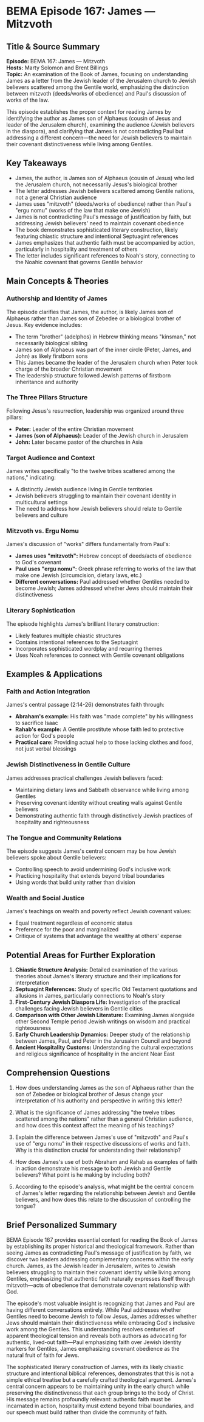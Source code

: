 # BEMA Episode 167: James — Mitzvoth

## Title & Source Summary

**Episode:** BEMA 167: James — Mitzvoth  
**Hosts:** Marty Solomon and Brent Billings  
**Topic:** An examination of the Book of James, focusing on understanding James as a letter from the Jewish leader of the Jerusalem church to Jewish believers scattered among the Gentile world, emphasizing the distinction between mitzvoth (deeds/works of obedience) and Paul's discussion of works of the law.

This episode establishes the proper context for reading James by identifying the author as James son of Alphaeus (cousin of Jesus and leader of the Jerusalem church), examining the audience (Jewish believers in the diaspora), and clarifying that James is not contradicting Paul but addressing a different concern—the need for Jewish believers to maintain their covenant distinctiveness while living among Gentiles.

## Key Takeaways

- James, the author, is James son of Alphaeus (cousin of Jesus) who led the Jerusalem church, not necessarily Jesus's biological brother
- The letter addresses Jewish believers scattered among Gentile nations, not a general Christian audience
- James uses "mitzvoth" (deeds/works of obedience) rather than Paul's "ergu nomu" (works of the law that make one Jewish)
- James is not contradicting Paul's message of justification by faith, but addressing Jewish believers' need to maintain covenant obedience
- The book demonstrates sophisticated literary construction, likely featuring chiastic structure and intentional Septuagint references
- James emphasizes that authentic faith must be accompanied by action, particularly in hospitality and treatment of others
- The letter includes significant references to Noah's story, connecting to the Noahic covenant that governs Gentile behavior

## Main Concepts & Theories

### Authorship and Identity of James

The episode clarifies that James, the author, is likely James son of Alphaeus rather than James son of Zebedee or a biological brother of Jesus. Key evidence includes:

- The term "brother" (adelphos) in Hebrew thinking means "kinsman," not necessarily biological sibling
- James son of Alphaeus was part of the inner circle (Peter, James, and John) as likely firstborn sons
- This James became the leader of the Jerusalem church when Peter took charge of the broader Christian movement
- The leadership structure followed Jewish patterns of firstborn inheritance and authority

### The Three Pillars Structure

Following Jesus's resurrection, leadership was organized around three pillars:

- **Peter:** Leader of the entire Christian movement
- **James (son of Alphaeus):** Leader of the Jewish church in Jerusalem
- **John:** Later became pastor of the churches in Asia

### Target Audience and Context

James writes specifically "to the twelve tribes scattered among the nations," indicating:

- A distinctly Jewish audience living in Gentile territories
- Jewish believers struggling to maintain their covenant identity in multicultural settings
- The need to address how Jewish believers should relate to Gentile believers and culture

### Mitzvoth vs. Ergu Nomu

James's discussion of "works" differs fundamentally from Paul's:

- **James uses "mitzvoth":** Hebrew concept of deeds/acts of obedience to God's covenant
- **Paul uses "ergu nomu":** Greek phrase referring to works of the law that make one Jewish (circumcision, dietary laws, etc.)
- **Different conversations:** Paul addressed whether Gentiles needed to become Jewish; James addressed whether Jews should maintain their distinctiveness

### Literary Sophistication

The episode highlights James's brilliant literary construction:

- Likely features multiple chiastic structures
- Contains intentional references to the Septuagint
- Incorporates sophisticated wordplay and recurring themes
- Uses Noah references to connect with Gentile covenant obligations

## Examples & Applications

### Faith and Action Integration

James's central passage (2:14-26) demonstrates faith through:

- **Abraham's example:** His faith was "made complete" by his willingness to sacrifice Isaac
- **Rahab's example:** A Gentile prostitute whose faith led to protective action for God's people
- **Practical care:** Providing actual help to those lacking clothes and food, not just verbal blessings

### Jewish Distinctiveness in Gentile Culture

James addresses practical challenges Jewish believers faced:

- Maintaining dietary laws and Sabbath observance while living among Gentiles
- Preserving covenant identity without creating walls against Gentile believers
- Demonstrating authentic faith through distinctively Jewish practices of hospitality and righteousness

### The Tongue and Community Relations

The episode suggests James's central concern may be how Jewish believers spoke about Gentile believers:

- Controlling speech to avoid undermining God's inclusive work
- Practicing hospitality that extends beyond tribal boundaries
- Using words that build unity rather than division

### Wealth and Social Justice

James's teachings on wealth and poverty reflect Jewish covenant values:

- Equal treatment regardless of economic status
- Preference for the poor and marginalized
- Critique of systems that advantage the wealthy at others' expense

## Potential Areas for Further Exploration

1. **Chiastic Structure Analysis:** Detailed examination of the various theories about James's literary structure and their implications for interpretation
2. **Septuagint References:** Study of specific Old Testament quotations and allusions in James, particularly connections to Noah's story
3. **First-Century Jewish Diaspora Life:** Investigation of the practical challenges facing Jewish believers in Gentile cities
4. **Comparison with Other Jewish Literature:** Examining James alongside other Second Temple period Jewish writings on wisdom and practical righteousness
5. **Early Church Leadership Dynamics:** Deeper study of the relationship between James, Paul, and Peter in the Jerusalem Council and beyond
6. **Ancient Hospitality Customs:** Understanding the cultural expectations and religious significance of hospitality in the ancient Near East

## Comprehension Questions

1. How does understanding James as the son of Alphaeus rather than the son of Zebedee or biological brother of Jesus change your interpretation of his authority and perspective in writing this letter?

2. What is the significance of James addressing "the twelve tribes scattered among the nations" rather than a general Christian audience, and how does this context affect the meaning of his teachings?

3. Explain the difference between James's use of "mitzvoth" and Paul's use of "ergu nomu" in their respective discussions of works and faith. Why is this distinction crucial for understanding their relationship?

4. How does James's use of both Abraham and Rahab as examples of faith in action demonstrate his message to both Jewish and Gentile believers? What point is he making by including both?

5. According to the episode's analysis, what might be the central concern of James's letter regarding the relationship between Jewish and Gentile believers, and how does this relate to the discussion of controlling the tongue?

## Brief Personalized Summary

BEMA Episode 167 provides essential context for reading the Book of James by establishing its proper historical and theological framework. Rather than seeing James as contradicting Paul's message of justification by faith, we discover two leaders addressing complementary concerns within the early church. James, as the Jewish leader in Jerusalem, writes to Jewish believers struggling to maintain their covenant identity while living among Gentiles, emphasizing that authentic faith naturally expresses itself through mitzvoth—acts of obedience that demonstrate covenant relationship with God.

The episode's most valuable insight is recognizing that James and Paul are having different conversations entirely. While Paul addresses whether Gentiles need to become Jewish to follow Jesus, James addresses whether Jews should maintain their distinctiveness while embracing God's inclusive work among the Gentiles. This understanding resolves centuries of apparent theological tension and reveals both authors as advocating for authentic, lived-out faith—Paul emphasizing faith over Jewish identity markers for Gentiles, James emphasizing covenant obedience as the natural fruit of faith for Jews.

The sophisticated literary construction of James, with its likely chiastic structure and intentional biblical references, demonstrates that this is not a simple ethical treatise but a carefully crafted theological argument. James's central concern appears to be maintaining unity in the early church while preserving the distinctiveness that each group brings to the body of Christ. His message remains profoundly relevant: authentic faith must be incarnated in action, hospitality must extend beyond tribal boundaries, and our speech must build rather than divide the community of faith.
